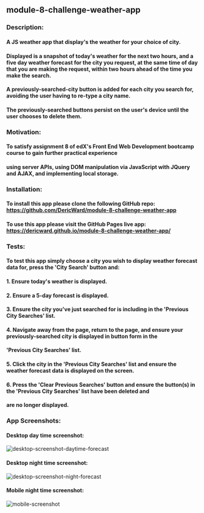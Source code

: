 ## module-8-challenge-weather-app
### Description:
#### A JS weather app that display's the weather for your choice of city.
#### Displayed is a snapshot of today's weather for the next two hours, and a five day weather forecast for the city you request, at the same time of day that you are making the request, within two hours ahead of the time you make the search.
#### A previously-searched-city button is added for each city you search for, avoiding the user having to re-type a city name. 
#### The previously-searched buttons persist on the user's device until the user chooses to delete them.
### Motivation:
#### To satisfy assignment 8 of edX's Front End Web Development bootcamp course to gain further practical experience
#### using server APIs, using DOM manipulation via JavaScript with JQuery and AJAX, and implementing local storage.
### Installation:
#### To install this app please clone the following GitHub repo: https://github.com/DericWard/module-8-challenge-weather-app
#### To use this app please visit the GitHub Pages live app: https://dericward.github.io/module-8-challenge-weather-app/
### Tests:
#### To test this app simply choose a city you wish to display weather forecast data for, press the 'City Search' button and:
#### 1. Ensure today's weather is displayed.
#### 2. Ensure a 5-day forecast is displayed.
#### 3. Ensure the city you've just searched for is including in the 'Previous City Searches' list.
#### 4. Navigate away from the page, return to the page, and ensure your previously-searched city is displayed in button form in the
#### 'Previous City Searches' list.
#### 5. Click the city in the 'Previous City Searches' list and ensure the weather forecast data is displayed on the screen.
#### 6. Press the 'Clear Previous Searches' button and ensure the button(s) in the 'Previous City Searches' list have been deleted and
#### are no longer displayed.
### App Screenshots:
#### Desktop day time screenshot:
![desktop-screenshot-daytime-forecast](https://user-images.githubusercontent.com/50495939/220483937-237101df-cfb5-47cc-b462-6428f57c5892.PNG)
#### Desktop night time screenshot:
![desktop-screenshot-night-forecast](https://user-images.githubusercontent.com/50495939/220484026-44bb714a-5675-43ba-8855-11d50eee7762.PNG)
#### Mobile night time screenshot:
![mobile-screenshot](https://user-images.githubusercontent.com/50495939/220484112-a1bbbb63-3359-4287-9ada-7dea972b8c59.PNG)






